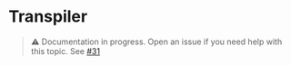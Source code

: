 # Transpiler

> ⚠️ Documentation in progress. Open an issue if you need help with this topic. See [#31](https://github.com/arthurfiorette/brainease/issues/31)
